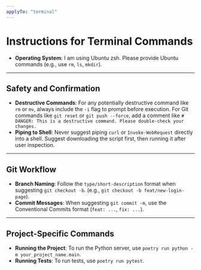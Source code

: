 ```yaml
---
applyTo: "terminal"
---
```

# Instructions for Terminal Commands

- **Operating System**: I am using Ubuntu zsh. Please provide Ubuntu commands (e.g., use `rm`, `ls`, `mkdir`).

---

## Safety and Confirmation
- **Destructive Commands**: For any potentially destructive command like `rm` or `mv`, always include the `-i` flag to prompt before execution. For Git commands like `git reset` or `git push --force`, add a comment like `# DANGER: This is a destructive command. Please double-check your changes.`
- **Piping to Shell**: Never suggest piping `curl` or `Invoke-WebRequest` directly into a shell. Suggest downloading the script first, then running it after user inspection.

---

## Git Workflow
- **Branch Naming**: Follow the `type/short-description` format when suggesting `git checkout -b`. (e.g., `git checkout -b feat/new-login-page`).
- **Commit Messages**: When suggesting `git commit -m`, use the Conventional Commits format (`feat: ...`, `fix: ...`).

---

## Project-Specific Commands
- **Running the Project**: To run the Python server, use `poetry run python -m your_project_name.main`.
- **Running Tests**: To run tests, use `poetry run pytest`.